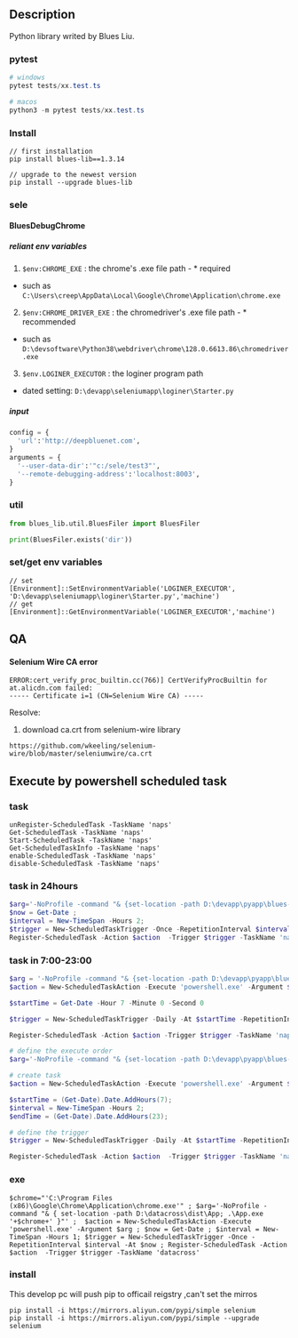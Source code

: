 ## Description
Python library writed by Blues Liu.

### pytest
```ps1
# windows
pytest tests/xx.test.ts

# macos
python3 -m pytest tests/xx.test.ts
```

### Install
```
// first installation 
pip install blues-lib==1.3.14

// upgrade to the newest version
pip install --upgrade blues-lib
```

### sele
#### BluesDebugChrome

##### reliant env variables
1. `$env:CHROME_EXE` : the chrome's .exe file path - * required
  - such as `C:\Users\creep\AppData\Local\Google\Chrome\Application\chrome.exe`
2. `$env:CHROME_DRIVER_EXE` : the chromedriver's .exe file path - * recommended
  - such as `D:\devsoftware\Python38\webdriver\chrome\128.0.6613.86\chromedriver.exe`
3. `$env.LOGINER_EXECUTOR` : the loginer program path
  - dated setting: `D:\devapp\seleniumapp\loginer\Starter.py`

##### input
```py
config = {
  'url':'http://deepbluenet.com',
}
arguments = {
  '--user-data-dir':'"c:/sele/test3"',
  '--remote-debugging-address':'localhost:8003',
}
```


### util
```py
from blues_lib.util.BluesFiler import BluesFiler

print(BluesFiler.exists('dir'))
```

### set/get env variables
```
// set
[Environment]::SetEnvironmentVariable('LOGINER_EXECUTOR', 'D:\devapp\seleniumapp\loginer\Starter.py','machine')
// get
[Environment]::GetEnvironmentVariable('LOGINER_EXECUTOR','machine')
```

## QA

#### Selenium Wire CA error
```
ERROR:cert_verify_proc_builtin.cc(766)] CertVerifyProcBuiltin for at.alicdn.com failed:
----- Certificate i=1 (CN=Selenium Wire CA) -----
```

Resolve:
1. download ca.crt from selenium-wire library
```
https://github.com/wkeeling/selenium-wire/blob/master/seleniumwire/ca.crt
```

## Execute by powershell scheduled task
### task
```
unRegister-ScheduledTask -TaskName 'naps'
Get-ScheduledTask -TaskName 'naps'
Start-ScheduledTask -TaskName 'naps'
Get-ScheduledTaskInfo -TaskName 'naps'
enable-ScheduledTask -TaskName 'naps'
disable-ScheduledTask -TaskName 'naps'
```

### task in 24hours
```ps1
$arg='-NoProfile -command "& {set-location -path D:\devapp\pyapp\blues-lib-py\test\naps; python .\NAPSTest.py}"' ;  $action = New-ScheduledTaskAction -Execute 'powershell.exe' -Argument $arg ; 
$now = Get-Date ; 
$interval = New-TimeSpan -Hours 2; 
$trigger = New-ScheduledTaskTrigger -Once -RepetitionInterval $interval -At $now ; 
Register-ScheduledTask -Action $action  -Trigger $trigger -TaskName 'naps' 
```

### task in 7:00-23:00
```ps1
$arg = '-NoProfile -command "& {set-location -path D:\devapp\pyapp\blues-lib-py\test\naps; python .\NAPSTest.py}"'
$action = New-ScheduledTaskAction -Execute 'powershell.exe' -Argument $arg

$startTime = Get-Date -Hour 7 -Minute 0 -Second 0

$trigger = New-ScheduledTaskTrigger -Daily -At $startTime -RepetitionInterval (New-TimeSpan -Hours 2) -RepetitionDuration (New-TimeSpan -Hours 16)

Register-ScheduledTask -Action $action -Trigger $trigger -TaskName 'naps'
```

```ps1
# define the execute order
$arg='-NoProfile -command "& {set-location -path D:\devapp\pyapp\blues-lib-py\test\naps; python .\NAPSTest.py}"' ;  

# create task
$action = New-ScheduledTaskAction -Execute 'powershell.exe' -Argument $arg ; 

$startTime = (Get-Date).Date.AddHours(7);
$interval = New-TimeSpan -Hours 2;
$endTime = (Get-Date).Date.AddHours(23);

# define the trigger
$trigger = New-ScheduledTaskTrigger -Daily -At $startTime -RepetitionInterval $interval -RepetitionDuration ($endTime - $startTime)

Register-ScheduledTask -Action $action  -Trigger $trigger -TaskName 'naps' 
```
### exe
```
$chrome="'C:\Program Files (x86)\Google\Chrome\Application\chrome.exe'" ; $arg='-NoProfile -command "& { set-location -path D:\datacross\dist\App; .\App.exe '+$chrome+' }"' ;  $action = New-ScheduledTaskAction -Execute 'powershell.exe' -Argument $arg ; $now = Get-Date ; $interval = New-TimeSpan -Hours 1; $trigger = New-ScheduledTaskTrigger -Once -RepetitionInterval $interval -At $now ; Register-ScheduledTask -Action $action  -Trigger $trigger -TaskName 'datacross' 
```

### install
This develop pc will push pip to officail reigstry ,can't set the mirros
```
pip install -i https://mirrors.aliyun.com/pypi/simple selenium
pip install -i https://mirrors.aliyun.com/pypi/simple --upgrade selenium
```

